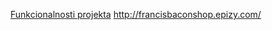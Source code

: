 [Funkcionalnosti projekta](https://github.com/rnevena/Bacon/files/10522700/dokumentacija.pdf)
http://francisbaconshop.epizy.com/

